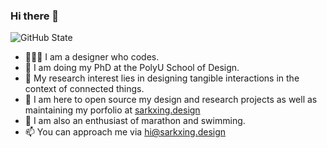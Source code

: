 ### Hi there 👋

<!--
**sarkrui/sarkrui** is a ✨ _special_ ✨ repository because its `README.md` (this file) appears on your GitHub profile.

Here are some ideas to get you started:

- 🔭 I’m currently working on ...
- 🌱 I’m currently learning ...
- 👯 I’m looking to collaborate on ...
- 🤔 I’m looking for help with ...
- 💬 Ask me about ...
- 📫 How to reach me: ...
- 😄 Pronouns: ...
- ⚡ Fun fact: ...
-->

![GitHub State](https://github-readme-stats.vercel.app/api?username=sarkrui&show_icons=true&theme=dracula)

- 🙎🏻‍♂️ I am a designer who codes.
- 🤔 I am doing my PhD at the PolyU School of Design. 
- 🧠 My research interest lies in designing tangible interactions in the context of connected things.
- 👾 I am here to open source my design and research projects as well as maintaining my porfolio at [sarkxing.design](https://sarkxing.design)
- 🏅 I am also an enthusiast of marathon and swimming.
- 📫 You can approach me via [hi@sarkxing.design](mailto:hi@sarkxing.design)
